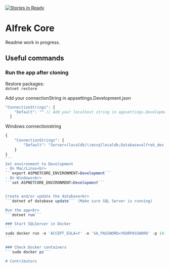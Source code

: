 [![Stories in Ready](https://badge.waffle.io/maxrgus/alfrek-core.png?label=ready&title=Ready)](http://waffle.io/maxrgus/alfrek-core)
# Alfrek Core

Readme work in progress.

## Useful commands
### Run the app after cloning
Restore packages:<br>
```dotnet restore```


Add your connectionString in appsettings.Development.json
```javascript
"ConnectionStrings": {
    "Default": "" // Add your localhost string in appsettings.Development
  }
```

Windows connectionstring
````javascript
{
    "ConnectionStrings": {
        "Default": "Server=(localdb)\\mssqllocaldb;Database=alfrek_dev;Trusted_connection=true;"
    }
}
```
Set environment to Development
- On Mac/Linux<br>
```export ASPNETCORE_ENVIRONMENT=Development```
- On Windows<br>
```set ASPNETCORE_ENVIRONMENT=Development```


Create and/or update the database<br>
```dotnet ef database update``` (Make sure SQL Server is running)

Run the app<br>
```dotnet run```

### Start SQLServer in Docker
```
sudo docker run -e 'ACCEPT_EULA=Y' -e 'SA_PASSWORD=YOURPASSWORD' -p 1433:1433 -v /usr/docker/alfrek:/var/opt/mssql -m 4g --memory-swap 0 -d microsoft/mssql-server-linux
```

### Check Docker containers
```sudo docker ps```

# Contributors
